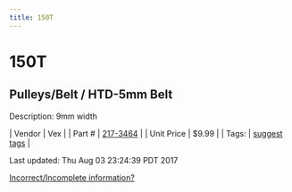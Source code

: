 ```yaml
---
title: 150T
---
```


# 150T
## Pulleys/Belt / HTD-5mm Belt
Description: 	9mm width 

| Vendor | Vex | 
| Part # | [217-3464](http://www.vexrobotics.com/vexpro/motion/belts-and-pulleys/htdbelts9.html) | 
| Unit Price | $9.99 | 
| Tags: | [suggest tags](https://docs.google.com/forms/d/e/1FAIpQLSeWyY8v3RgOty-MyWmh9U0iivNYN_molChYyS-0U-o-kOAv_g/viewform) | 

Last updated: Thu Aug 03 23:24:39 PDT 2017

 [Incorrect/Incomplete information?](https://docs.google.com/forms/d/e/1FAIpQLSeWyY8v3RgOty-MyWmh9U0iivNYN_molChYyS-0U-o-kOAv_g/viewform)